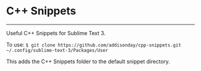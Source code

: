 C++ Snippets
============

- - - -

Useful C++ Snippets for Sublime Text 3.

To use:
`$ git clone https://github.com/addisonday/cpp-snippets.git ~/.config/sublime-text-3/Packages/User`

This adds the C++ Snippets folder to the default snippet directory.